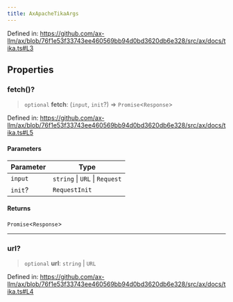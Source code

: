 ```yaml
---
title: AxApacheTikaArgs
---
```


Defined in: https://github.com/ax-llm/ax/blob/76f1e53f33743ee460569bb94d0bd3620db6e328/src/ax/docs/tika.ts#L3

## Properties

<a id="fetch"></a>

### fetch()?

> `optional` **fetch**: (`input`, `init`?) => `Promise`\<`Response`\>

Defined in: https://github.com/ax-llm/ax/blob/76f1e53f33743ee460569bb94d0bd3620db6e328/src/ax/docs/tika.ts#L5

#### Parameters

| Parameter | Type |
| ------ | ------ |
| `input` | `string` \| `URL` \| `Request` |
| `init`? | `RequestInit` |

#### Returns

`Promise`\<`Response`\>

***

<a id="url"></a>

### url?

> `optional` **url**: `string` \| `URL`

Defined in: https://github.com/ax-llm/ax/blob/76f1e53f33743ee460569bb94d0bd3620db6e328/src/ax/docs/tika.ts#L4
